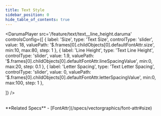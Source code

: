 ```yaml
---
title: Text Style
sidebar_position: 0
hide_table_of_contents: true
---
```


<DarumaPlayer
  src='/feature/text/text__line_height.daruma'
  controlsConfig={[
    {
      label:  'Size',
      type: 'Text Size',
      controlType: 'slider',
      value: 18,
      valuePath: '$.frames[0].childObjects[0].defaultFontAttr.size',
      min:10,
      max:80,
      step: 1
    },
    {
      label:  'Line Height',
      type: 'Text Line Height',
      controlType: 'slider',
      value: 1.9,
      valuePath: '$.frames[0].childObjects[0].defaultFontAttr.lineSpacingValue',
      min:0,
      max:20,
      step: 0.1
    },
    {
      label:  'Letter Spacing',
      type: 'Text Letter Spacing',
      controlType: 'slider',
      value: 0,
      valuePath: '$.frames[0].childObjects[0].defaultFontAttr.letterSpacingValue',
      min:0,
      max:100,
      step: 1
    },

  ]}
/>

<br />
**Related Specs**
- [FontAttr](/specs/vectorgraphics/font-attr#size)
